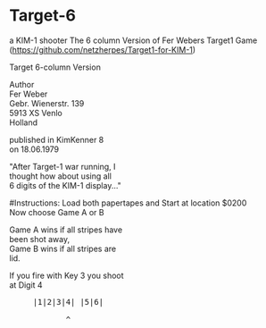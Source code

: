 # Target-6
a KIM-1 shooter
The 6 column Version of Fer Webers Target1 Game (https://github.com/netzherpes/Target1-for-KIM-1)

Target 6-column Version

Author <br>
Fer Weber<br>
Gebr. Wienerstr. 139<br>
5913 XS Venlo<br>
Holland<br>

published in KimKenner 8<br>
on 18.06.1979

"After Target-1 war running, I <br>
thought how about using all <br>
6 digits of the KIM-1 display..."

#Instructions: 
Load both papertapes and
Start at location $0200<br>
Now choose Game A or B

Game A wins if all stripes have <br>
been shot away,<br>
Game B wins if all stripes are <br>
lid.

If you fire with Key 3 you shoot<br>
at Digit 4  <br>
<pre>
     |1|2|3|4| |5|6|<br>
&nbsp;&nbsp;&nbsp;&nbsp;&nbsp;&nbsp;&nbsp;&nbsp;&nbsp;&nbsp;&nbsp;&nbsp;^
</pre>
